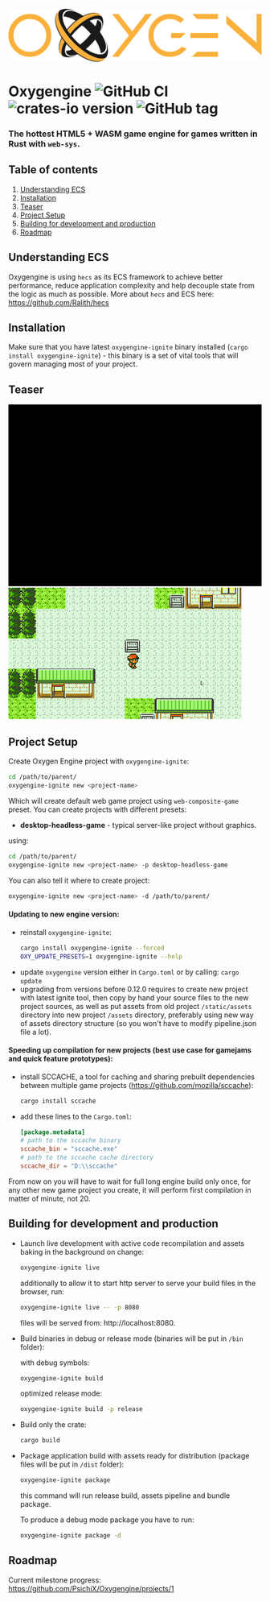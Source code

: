 ![logo](https://raw.githubusercontent.com/PsichiX/Oxygengine/master/media/oxygengine-dark-logo.svg?sanitize=true)

# Oxygengine ![GitHub CI](https://github.com/PsichiX/Oxygengine/workflows/Rust/badge.svg) ![crates-io version](https://raster.shields.io/crates/v/oxygengine.png) ![GitHub tag](https://img.shields.io/github/v/release/PsichiX/Oxygengine?include_prereleases&style=social)
### The hottest HTML5 + WASM game engine for games written in Rust with `web-sys`.

## Table of contents
1. [Understanding ECS](#understanding-ecs)
1. [Installation](#installation)
1. [Teaser](#teaser)
1. [Project Setup](#project-setup)
1. [Building for development and production](#building-for-development-and-production)
1. [Roadmap](#roadmap)

## Understanding ECS
Oxygengine is using `hecs` as its ECS framework to achieve better performance,
reduce application complexity and help decouple state from the logic as much as
possible. More about `hecs` and ECS here: https://github.com/Ralith/hecs

## Installation
Make sure that you have latest `oxygengine-ignite` binary installed
(`cargo install oxygengine-ignite`) - this binary is a set of vital tools that
will govern managing most of your project.

## Teaser
![Visual Novel](https://raw.githubusercontent.com/PsichiX/Oxygengine/master/media/oxygengine-visual-novel-teaser.gif)
![RPG](https://raw.githubusercontent.com/PsichiX/Oxygengine/master/media/oxygengine-raui-navigation.gif)

## Project Setup
Create Oxygen Engine project with `oxygengine-ignite`:
```bash
cd /path/to/parent/
oxygengine-ignite new <project-name>
```
Which will create default web game project using `web-composite-game` preset.
You can create projects with different presets:
- __desktop-headless-game__ - typical server-like project without graphics.

using:
```bash
cd /path/to/parent/
oxygengine-ignite new <project-name> -p desktop-headless-game
```
You can also tell it where to create project:
```bash
oxygengine-ignite new <project-name> -d /path/to/parent/
```

#### Updating to new engine version:
- reinstall `oxygengine-ignite`:
  ```bash
  cargo install oxygengine-ignite --forced
  OXY_UPDATE_PRESETS=1 oxygengine-ignite --help
  ```
- update `oxygengine` version either in `Cargo.toml` or by calling: `cargo update`
- upgrading from versions before 0.12.0 requires to create new project with  latest
  ignite tool, then copy by hand your source files to the new project sources,
  as well as put assets from old project `/static/assets` directory into new project
  `/assets` directory, preferably using new way of assets directory structure
  (so you won't have to modify pipeline.json file a lot).

#### Speeding up compilation for new projects (best use case for gamejams and quick feature prototypes):
- install SCCACHE, a tool for caching and sharing prebuilt dependencies between
  multiple game projects (https://github.com/mozilla/sccache):
  ```bash
  cargo install sccache
  ```
- add these lines to the `Cargo.toml`:
  ```toml
  [package.metadata]
  # path to the sccache binary
  sccache_bin = "sccache.exe"
  # path to the sccache cache directory
  sccache_dir = "D:\\sccache"
  ```

From now on you will have to wait for full long engine build only once, for any
other new game project you create, it will perform first compilation in matter
of minute, not 20.

## Building for development and production
- Launch live development with active code recompilation and assets baking in
  the background on change:
  ```bash
  oxygengine-ignite live
  ```
  additionally to allow it to start http server to serve your build files in the
  browser, run:
  ```bash
  oxygengine-ignite live -- -p 8080
  ```
  files will be served from: http://localhost:8080.
- Build binaries in debug or release mode (binaries will be put in `/bin` folder):

  with debug symbols:
  ```bash
  oxygengine-ignite build
  ```
  optimized release mode:
  ```bash
  oxygengine-ignite build -p release
  ```
- Build only the crate:
  ```bash
  cargo build
  ```
- Package application build with assets ready for distribution (package files
  will be put in `/dist` folder):
  ```bash
  oxygengine-ignite package
  ```
  this command will run release build, assets pipeline and bundle package.

  To produce a debug mode package you have to run:
  ```bash
  oxygengine-ignite package -d
  ```

## Roadmap
Current milestone progress: https://github.com/PsichiX/Oxygengine/projects/1
